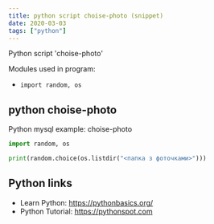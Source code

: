 ```yaml
---
title: python script choise-photo (snippet)
date: 2020-03-03
tags: ["python"]
---
```

Python script 'choise-photo'


Modules used in program: 
* `import random, os`

## python choise-photo

Python mysql example: choise-photo

```python
import random, os

print(random.choice(os.listdir("<папка з фоточками>")))

```

## Python links

- Learn Python: https://pythonbasics.org/
- Python Tutorial: https://pythonspot.com
